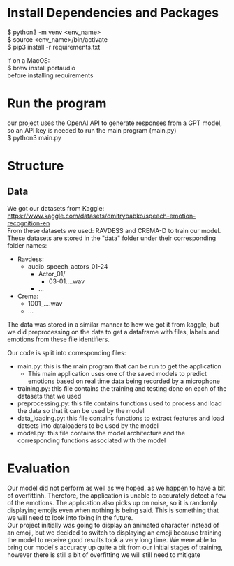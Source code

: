# Install Dependencies and Packages 
$ python3 -m venv <env_name> <br>
$ source <env_name>/bin/activate <br>
$ pip3 install -r requirements.txt <br>

if on a MacOS: <br> 
$ brew install portaudio <br> 
before installing requirements

# Run the program
our project uses the OpenAI API to generate responses from a GPT model, so an API key is needed to run the main program (main.py)<br>
$ python3 main.py

# Structure
## Data 
We got our datasets from Kaggle: https://www.kaggle.com/datasets/dmitrybabko/speech-emotion-recognition-en <br>
From these datasets we used: RAVDESS and CREMA-D to train our model. These datasets are stored in the "data" folder under their corresponding folder names: 
- Ravdess:
  - audio_speech_actors_01-24
    - Actor_01/
      - 03-01....wav
    - ...
- Crema:
  - 1001_....wav
  - ...
 
The data was stored in a similar manner to how we got it from kaggle, but we did preprocessing on the data to get a dataframe with files, labels and emotions from these file identifiers. <br>

Our code is split into corresponding files: <br>
- main.py: this is the main program that can be run to get the application
  - This main application uses one of the saved models to predict emotions based on real time data being recorded by a microphone
- training.py: this file contains the training and testing done on each of the datasets that we used
- preprocessing.py: this file contains functions used to process and load the data so that it can be used by the model
- data_loading.py: this file contains functions to extract features and load datsets into dataloaders to be used by the model
- model.py: this file contains the model architecture and the corresponding functions associated with the model

# Evaluation
Our model did not perform as well as we hoped, as we happen to have a bit of overfittinh. Therefore, the application is unable to accurately detect a few of the emotions. The application also picks up on noise, so it is randomly displaying emojis even when nothing is being said. This is something that we will need to look into fixing in the future. <br> 
Our project initially was going to display an animated character instead of an emoji, but we decided to switch to displaying an emoji because training the model to receive good results took a very long time. We were able to bring our model's accuracy up quite a bit from our initial stages of training, however there is still a bit of overfitting we will still need to mitigate<br>


